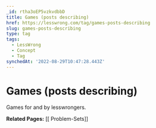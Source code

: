 ```yaml
---
_id: rtha3oEP5vzkvdbbD
title: Games (posts describing)
href: https://lesswrong.com/tag/games-posts-describing
slug: games-posts-describing
type: tag
tags:
  - LessWrong
  - Concept
  - Tag
synchedAt: '2022-08-29T10:47:28.443Z'
---
```


# Games (posts describing)

Games for and by lesswrongers.

**Related Pages:** [[ Problem-Sets]]
